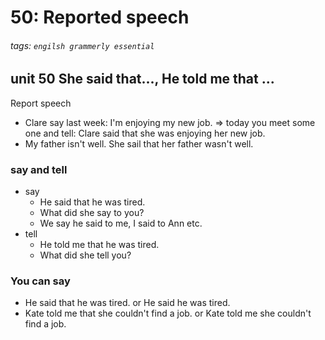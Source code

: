 # 50: Reported speech
###### tags: `engilsh grammerly essential`

## unit 50 She said that..., He told me that ...
Report speech
- Clare say last week: I'm enjoying my new job. => today you meet some one and tell: Clare said that she was enjoying her new job.
- My father isn't well. She sail that her father wasn't well.

### say and tell
- say
    - He said that he was tired.
    - What did she say to you?
    - We say he said to me, I said to Ann etc.
- tell
    - He told me that he was tired.
    - What did she tell you?

### You can say
- He said that he was tired. or He said he was tired.
- Kate told me that she couldn't find a job. or Kate told me she couldn't find a job.